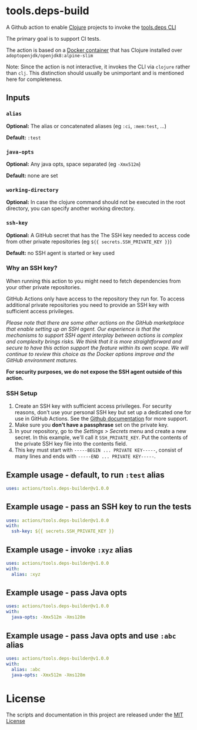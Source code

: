 # tools.deps-build
A Github action to enable [Clojure](https://clojure.org/index) projects to invoke the [tools.deps CLI](https://clojure.org/guides/deps_and_cli)

The primary goal is to support CI tests.

The action is based on a [Docker container](https://hub.docker.com/repository/docker/vouchio/clj-jdk8-alpine) that has Clojure installed over `adoptopenjdk/openjdk8:alpine-slim`

Note: Since the action is not interactive, it invokes the CLI via `clojure` rather than `clj`. This distinction should usually be unimportant and is mentioned here for completeness.

## Inputs

### `alias`

**Optional:** The alias or concatenated aliases (eg `:ci`, `:mem:test`, ...)

**Default:** `:test`

### `java-opts`

**Optional:** Any java opts, space separated (eg `-Xmx512m`)

**Default:** none are set

### `working-directory`

**Optional:** In case the clojure command should not be executed in the root directory, you can specify another working directory.

### `ssh-key`

**Optional:** A GitHub secret that has the The SSH key needed to access code from other private repositories (eg `${{ secrets.SSH_PRIVATE_KEY }}`)

**Default:** no SSH agent is started or key used

### Why an SSH key?
When running this action to you might need to fetch dependencies from your other private repositories.

GitHub Actions only have access to the repository they run for. To access additional private repositories you need to provide an SSH key with sufficient access privileges.

_Please note that there are some other actions on the GitHub marketplace that enable setting up an SSH agent. Our experience is that the mechanisms to support SSH agent interplay between actions is complex and complexity brings risks. We think that it is more straightforward and secure to have this action support the feature within its own scope. We will continue to review this choice as the Docker options improve and the GitHub environment matures._

**For security purposes, we do not expose the SSH agent outside of this action.**

### SSH Setup
1. Create an SSH key with sufficient access privileges. For security reasons, don't use your personal SSH key but set up a dedicated one for use in GitHub Actions. See the [Github documentation](https://developer.github.com/v3/guides/managing-deploy-keys/) for more support.
1. Make sure you **don't have a passphrase** set on the private key.
1. In your repository, go to the _Settings > Secrets_ menu and create a new secret. In this example, we'll call it `SSH_PRIVATE_KEY`. Put the contents of the private SSH key file into the contents field.
1. This key must start with `-----BEGIN ... PRIVATE KEY-----`, consist of many lines and ends with `-----END ... PRIVATE KEY-----`.

## Example usage - default, to run `:test` alias

```yaml 
uses: actions/tools.deps-builder@v1.0.0
```

## Example usage - pass an SSH key to run the tests

```yaml 
uses: actions/tools.deps-builder@v1.0.0
with:
  ssh-key: ${{ secrets.SSH_PRIVATE_KEY }}
```

## Example usage - invoke `:xyz` alias

```yaml 
uses: actions/tools.deps-builder@v1.0.0
with:
  alias: :xyz
```

## Example usage - pass Java opts

```yaml 
uses: actions/tools.deps-builder@v1.0.0
with:
  java-opts: -Xmx512m -Xms128m
```

## Example usage - pass Java opts and use `:abc` alias

```yaml 
uses: actions/tools.deps-builder@v1.0.0
with:
  alias: :abc
  java-opts: -Xmx512m -Xms128m
```

# License
The scripts and documentation in this project are released under the [MIT License](LICENSE)

